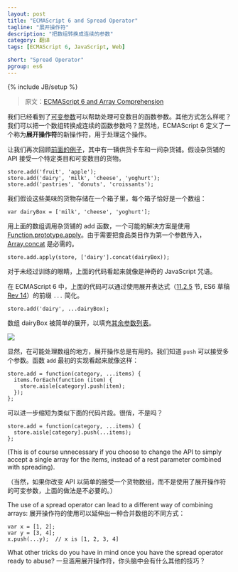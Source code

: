 ```yaml
---
layout: post
title: "ECMAScript 6 and Spread Operator"
tagline: "展开操作符"
description: "把数组转换成连续的参数"
category: 翻译
tags: [ECMAScript 6, JavaScript, Web]

short: "Spread Operator"
pgroup: es6
---
```

{% include JB/setup %}

> 原文：[ECMAScript 6 and Array Comprehension](http://ariya.ofilabs.com/2013/03/es6-and-spread-operator.html)

<!-- We have seen how a [rest parameter](http://ariya.ofilabs.com/2013/03/es6-and-rest-parameter.html) can help the handling of a variable number of function arguments. What about the other way around? Can we turn an array into a series of function arguments? Apparently, ECMAScript 6 defines a new type of operator called the **spread operator** which does exactly that. -->
我们已经看到了[可变参数](http://ariya.ofilabs.com/2013/03/es6-and-rest-parameter.html)可以帮助处理可变数目的函数参数。其他方式怎么样呢？我们可以把一个数组转换成连续的函数参数吗？显然地，ECMAScript 6 定义了一个称为**展开操作符**的新操作符，用于处理这个操作。

<!-- Let us review again our [previous example](http://ariya.ofilabs.com/2013/03/es6-and-rest-parameter.html) with a supplier truck and a grocery store. Assuming the API of the store accepts a variable number of items for a particular category: -->
让我们再次回顾[前面的例子](http://ariya.ofilabs.com/2013/03/es6-and-rest-parameter.html)，其中有一辆供货卡车和一间杂货铺。假设杂货铺的 API 接受一个特定类目和可变数目的货物。

    store.add('fruit', 'apple');
    store.add('dairy', 'milk', 'cheese', 'yoghurt');
    store.add('pastries', 'donuts', 'croissants');

<!-- We assume that these delicious items are stored in some boxes, each box happens to be an array: -->
我们假设这些美味的货物存储在一个箱子里，每个箱子恰好是一个数组：

    var dairyBox = ['milk', 'cheese', 'yoghurt'];

<!-- A possible solution (out of many others) to invoke store’s add function with the items in the above array is by using [Function.prototype.apply](https://developer.mozilla.org/en-US/docs/JavaScript/Reference/Global_Objects/Function/apply). Since we need to pass the food category as the first argument, a little bit dancing with [Array.concat](https://developer.mozilla.org/en-US/docs/JavaScript/Reference/Global_Objects/Array/concat) is necessary: -->
用上面的数组调用杂货铺的 add 函数，一个可能的解决方案是使用 [Function.prototype.apply](https://developer.mozilla.org/en-US/docs/JavaScript/Reference/Global_Objects/Function/apply)。由于需要把食品类目作为第一个参数传入，[Array.concat](https://developer.mozilla.org/en-US/docs/JavaScript/Reference/Global_Objects/Array/concat) 是必需的。

    store.add.apply(store, ['dairy'].concat(dairyBox));

<!-- For the untrained eyes, it looks like one of those magical JavaScript incantations. -->
对于未经过训练的眼睛，上面的代码看起来就像是神奇的 JavaScript 咒语。

<!-- With ECMAScript 6, this can be simplified by using `...` prefix in a spread expression (section [11.2.5](http://teramako.github.com/ECMAScript/ecma6th_syntax.html#11.2), ES6 draft [Rev 14](http://wiki.ecmascript.org/doku.php?id=harmony:specification_drafts)). -->
在 ECMAScript 6 中，上面的代码可以通过使用展开表达式（[11.2.5](http://teramako.github.com/ECMAScript/ecma6th_syntax.html#11.2) 节, ES6 草稿 [Rev 14](http://wiki.ecmascript.org/doku.php?id=harmony:specification_drafts)）的前缀 `...` 简化。

    store.add('dairy', ...dairyBox);

<!-- That dairyBox array is simply spread to fill the [remaining argument list](http://www.2ality.com/2011/08/spreading.html). -->
数组 dairyBox 被简单的展开，以填充[其余参数列表](http://www.2ality.com/2011/08/spreading.html)。

![](http://ariya.ofilabs.com/wp-content/uploads/2013/03/spreadexpression.png)

<!-- Obviously, one possibly common place where spreading is always useful is when dealing with arrays. We know that `push` accepts multiple number of arguments. The implementation of `add` function originally looks like: -->
显然，在可能处理数组的地方，展开操作总是有用的。我们知道 `push` 可以接受多个参数。函数 `add` 最初的实现看起来就像这样：

    store.add = function(category, ...items) {
      items.forEach(function (item) {
        store.aisle[category].push(item);
      });
    };

<!-- which can be further shortened to become something like the following fragment. Nifty, isn’t it? -->
可以进一步缩短为类似下面的代码片段。很俏，不是吗？

    store.add = function(category, ...items) {
      store.aisle[category].push(...items);
    };

(This is of course unnecessary if you choose to change the API to simply accept a single array for the items, instead of a rest parameter combined with spreading).

（当然，如果你改变 API 以简单的接受一个货物数组，而不是使用了展开操作符的可变参数，上面的做法是不必要的。）

The use of a spread operator can lead to a different way of combining arrays:
展开操作符的使用可以延伸出一种合并数组的不同方式：

    var x = [1, 2];
    var y = [3, 4];
    x.push(...y);  // x is [1, 2, 3, 4]

What other tricks do you have in mind once you have the spread operator ready to abuse?
一旦滥用展开操作符，你头脑中会有什么其他的技巧？




